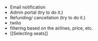 - Email notification
- Admin portal (try to do it.)
- Refunding/ cancellation (try to do it.)
- twilio
- filtering based on the airlines, price, etc.
- [[Selecting seats]]